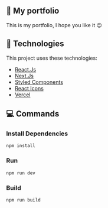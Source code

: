 ## 🎨 My portfolio

This is my portfolio, I hope you like it :wink:

## :rocket: Technologies

This project uses these technologies:

- [React.Js](https://pt-br.reactjs.org/)
- [Next.Js](https://nextjs.org/)
- [Styled Components](https://styled-components.com/)
- [React Icons](https://react-icons.github.io/react-icons)
- [Vercel](https://vercel.com/)

## :computer: Commands

### Install Dependencies
```npm
npm install
```
### Run
```npm
npm run dev
```
### Build
```npm
npm run build
```
